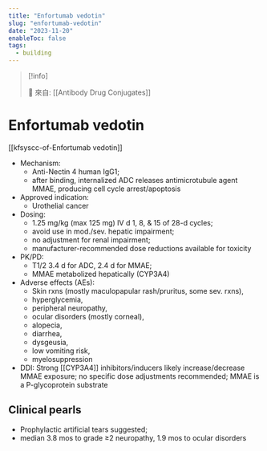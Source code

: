 ```yaml
---
title: "Enfortumab vedotin"
slug: "enfortumab-vedotin"
date: "2023-11-20"
enableToc: false
tags:
  - building
---
```


> [!info]
>
> 🌱 來自: [[Antibody Drug Conjugates]]

# Enfortumab vedotin

[[kfsyscc-of-Enfortumab vedotin]]

- Mechanism:
  - Anti-Nectin 4 human IgG1;
  - after binding, internalized ADC releases antimicrotubule agent MMAE, producing cell cycle arrest/apoptosis
- Approved indication:
  - Urothelial cancer
- Dosing:
  - 1.25 mg/kg (max 125 mg) IV d 1, 8, & 15 of 28-d cycles;
  - avoid use in mod./sev. hepatic impairment;
  - no adjustment for renal impairment;
  - manufacturer-recommended dose reductions available for toxicity
- PK/PD:
  - T1/2 3.4 d for ADC, 2.4 d for MMAE;
  - MMAE metabolized hepatically (CYP3A4)
- Adverse effects (AEs):
  - Skin rxns (mostly maculopapular rash/pruritus, some sev. rxns),
  - hyperglycemia,
  - peripheral neuropathy,
  - ocular disorders (mostly corneal),
  - alopecia,
  - diarrhea,
  - dysgeusia,
  - low vomiting risk,
  - myelosuppression
- DDI: Strong [[CYP3A4]] inhibitors/inducers likely increase/decrease MMAE exposure; no specific dose adjustments recommended; MMAE is a P-glycoprotein substrate

## Clinical pearls

- Prophylactic artificial tears suggested;
- median 3.8 mos to grade ≥2 neuropathy, 1.9 mos to ocular disorders
